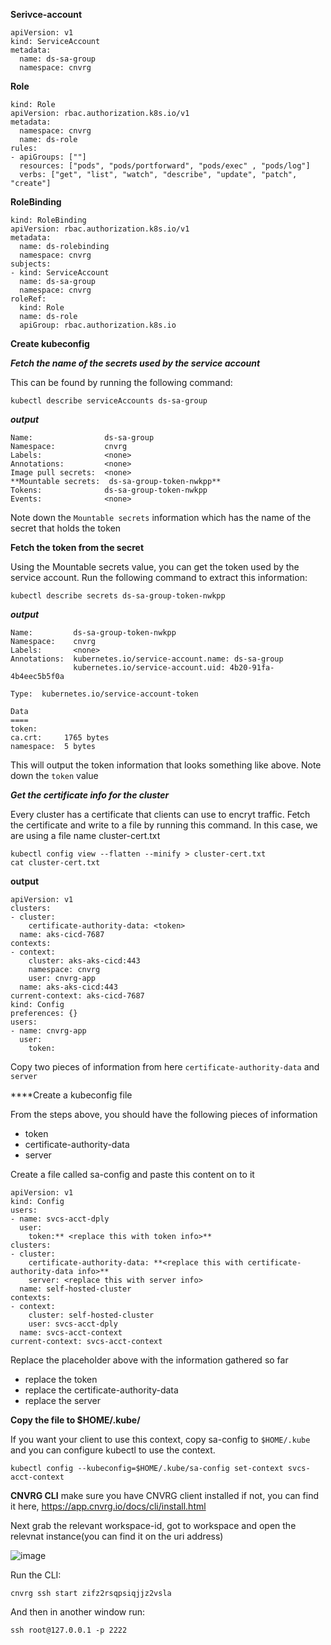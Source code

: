 **Serivce-account**
```
apiVersion: v1
kind: ServiceAccount
metadata:
  name: ds-sa-group
  namespace: cnvrg
  ```
**Role**

```
kind: Role
apiVersion: rbac.authorization.k8s.io/v1
metadata:
  namespace: cnvrg
  name: ds-role
rules:
- apiGroups: [""]
  resources: ["pods", "pods/portforward", "pods/exec" , "pods/log"]
  verbs: ["get", "list", "watch", "describe", "update", "patch", "create"]
```

**RoleBinding**

```
kind: RoleBinding
apiVersion: rbac.authorization.k8s.io/v1
metadata:
  name: ds-rolebinding
  namespace: cnvrg
subjects:
- kind: ServiceAccount
  name: ds-sa-group
  namespace: cnvrg
roleRef:
  kind: Role
  name: ds-role
  apiGroup: rbac.authorization.k8s.io
```

**Create kubeconfig**

***Fetch the name of the secrets used by the service account***

This can be found by running the following command:

 ``` kubectl describe serviceAccounts ds-sa-group ```
  
***output***
```
Name:                ds-sa-group
Namespace:           cnvrg
Labels:              <none>
Annotations:         <none>
Image pull secrets:  <none>
**Mountable secrets:  ds-sa-group-token-nwkpp**
Tokens:              ds-sa-group-token-nwkpp
Events:              <none>
```

Note down the ```Mountable secrets``` information which has the name of the secret that holds the token



**Fetch the token from the secret**

 Using the Mountable secrets value, you can get the token used by the service account. Run the following command to extract this information:

``` kubectl describe secrets ds-sa-group-token-nwkpp ```

***output***

```
Name:         ds-sa-group-token-nwkpp
Namespace:    cnvrg
Labels:       <none>
Annotations:  kubernetes.io/service-account.name: ds-sa-group
              kubernetes.io/service-account.uid: 4b20-91fa-4b4eec5b5f0a

Type:  kubernetes.io/service-account-token

Data
====
token:      
ca.crt:     1765 bytes
namespace:  5 bytes
```
This will output the token information that looks something like above. Note down the ``token`` value


***Get the certificate info for the cluster***

Every cluster has a certificate that clients can use to encryt traffic. Fetch the certificate and write to a file by running this command. In this case, we are using a file name cluster-cert.txt

```
kubectl config view --flatten --minify > cluster-cert.txt
cat cluster-cert.txt
```
**output**
```
apiVersion: v1
clusters:
- cluster:
    certificate-authority-data: <token>
  name: aks-cicd-7687
contexts:
- context:
    cluster: aks-aks-cicd:443
    namespace: cnvrg
    user: cnvrg-app
  name: aks-aks-cicd:443
current-context: aks-cicd-7687
kind: Config
preferences: {}
users:
- name: cnvrg-app
  user:
    token: 
```
    
Copy two pieces of information from here ```certificate-authority-data``` and ```server```

****Create a kubeconfig file

From the steps above, you should have the following pieces of information

* token
* certificate-authority-data
* server

Create a file called sa-config and paste this content on to it
```
apiVersion: v1
kind: Config
users:
- name: svcs-acct-dply
  user:
    token:** <replace this with token info>**
clusters:
- cluster:
    certificate-authority-data: **<replace this with certificate-authority-data info>**
    server: <replace this with server info>
  name: self-hosted-cluster
contexts:
- context:
    cluster: self-hosted-cluster
    user: svcs-acct-dply
  name: svcs-acct-context
current-context: svcs-acct-context
```
  
Replace the placeholder above with the information gathered so far

* replace the token
* replace the certificate-authority-data
* replace the server


**Copy the file to $HOME/.kube/**

If you want your client to use this context, copy sa-config to ```$HOME/.kube``` and you can configure kubectl to use the context.

``` kubectl config --kubeconfig=$HOME/.kube/sa-config set-context svcs-acct-context ```

**CNVRG CLI**
make sure you have CNVRG client installed
if not, you can find it here, https://app.cnvrg.io/docs/cli/install.html

Next grab the relevant workspace-id, got to workspace and open the relevnat instance(you can find it on the uri address)

![image](https://user-images.githubusercontent.com/88431066/137325391-41ac26b8-fb45-4d29-bbb7-0d2dd9d57772.png)

Run the CLI:

``` cnvrg ssh start zifz2rsqpsiqjjz2vsla ```

And then in another window run:

``` ssh root@127.0.0.1 -p 2222 ```

